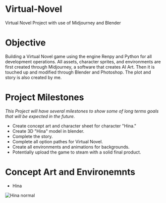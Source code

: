 # Virtual-Novel
Virtual Novel Project with use of Midjourney and Blender

# Objective

Building a Virtual Novel game using the engine Renpy and Python for all development operations. All assets, character sprites, and environments are first created through Midjourney, a software that creates AI Art. Then it is touched up and modified through Blender and Photoshop. The plot and story is also created by me. 

# Project Milestones

*This Project will have several milestones to show some of long terms goals that will be expected in the future.*
- Create concept art and character sheet for character "Hina."
- Create 3D "Hina" model in blender.
- Complete the story.
- Complete all option pathes for Virtual Novel.
- Create all environments and animations for backgrounds.
- Potentially upload the game to steam with a solid final product.

# Concept Art and Environemnts

- Hina

![Hina normal](https://user-images.githubusercontent.com/123494735/214754151-cf39c1b1-0056-41ee-8067-21f3a73f79e5.png)



